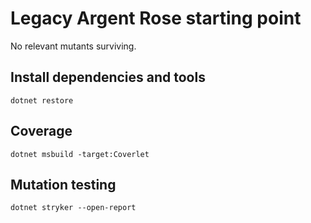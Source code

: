 # Legacy Argent Rose starting point

No relevant mutants surviving.

## Install dependencies and tools

`dotnet restore`

## Coverage

`dotnet msbuild -target:Coverlet`

## Mutation testing

`dotnet stryker --open-report`

